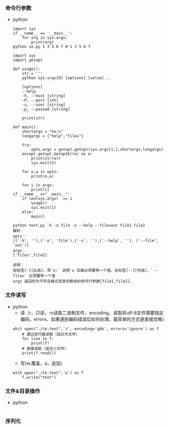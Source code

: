 ### 命令行参数
- python
    ```
    import sys
    if __name__ == '__main__':
        for arg in sys.argv:
            print(arg)
    python io.py 1 3 5 6 7 # 1 3 5 6 7
    ```

    ```
    import sys
    import getopt

    def usage():
        str = '''
        python sys.srgv[0] [options] [value]...

        [options]
        --help
        -h, --host [string]
        -P, --port [int]
        -u, --user [string]
        -p, --passwd [string]
        ```
        print(str)

    def main():
        shortargs = "ho:v"
        longargs = ["help","file="]

        try:
            opts,args = getopt.getopt(sys.argv[1:],shortargs,longargs)
        except getopt.GetoptError as e:
            print(str(e))
            sys.exit(2)

        for o,a in opts:
            print(o,a)

        for i in args:
            print(i)
    if __name__ =="__main__":
        if len(sys.argv)  == 1
            usage()
            sys.exit(1)
        else:
            main()

    python test.py -h -o file -v --help --file=out file1 file2
    解析：
    opts：
    [('-h', ''),('-o', 'file'),('-v', ''),('--help', ''), ('--file', 'out')]
    args：
    ['files',file2]

    说明：
    短标签[-][比选]，带`o:` 说明 o 后面必须要带一个值，长标签[--][可选]，`--file=` 必须要带一个值
    args 返回的为不符合格式信息的剩余的命令行参数[file1,file2]，

    ```
### 文件读写
- python
    - 读（r，只读，`rb`读取二进制文件，encoding，读取非utf-8文件需要指定编码，errors，如果遇到编码错误后如何处理。最简单的方式是直接忽略）
    ```
    whit open("./te.text",'r', encoding='gbk', errors='ignore') as f
        # 通过迭代器读取（适合大文件）
        for line in f:
            print(f)
        # 直接读取（适合小文件）
        print(f.read())
    ```
    - 写(w,覆盖，a，追加)
    ```
    with open("./te.text",'w') as f
        f.write("test")
    ```

### 文件&目录操作
- python
    ```

    ```
### 序列化
